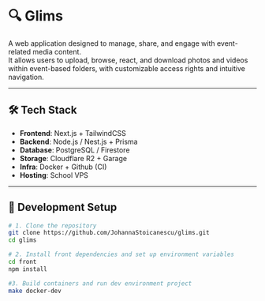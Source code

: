 # 🔍 Glims

A web application designed to manage, share, and engage with event-related media content.  
It allows users to upload, browse, react, and download photos and videos within event-based folders, with customizable access rights and intuitive navigation.

---

## 🛠️ Tech Stack

- **Frontend**: Next.js + TailwindCSS
- **Backend**: Node.js / Nest.js + Prisma
- **Database**: PostgreSQL / Firestore
- **Storage**: Cloudflare R2 + Garage
- **Infra**: Docker + Github (CI)
- **Hosting**: School VPS

---

## 📌 Development Setup

```bash
# 1. Clone the repository
git clone https://github.com/JohannaStoicanescu/glims.git
cd glims

# 2. Install front dependencies and set up environment variables
cd front
npm install

#3. Build containers and run dev environment project
make docker-dev
```
